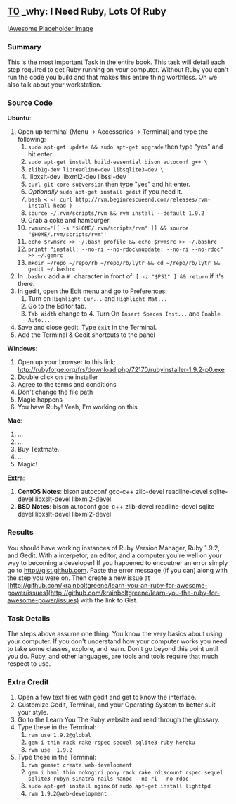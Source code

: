[T0](id:section-one) \_why: I Need Ruby, Lots Of Ruby
--------------------------------------------------------------------------------

\![Awesome Placeholder Image](http://dummyimage.com/300/00/44.png&text=Awesome%20Placeholder "So awesome.")


### Summary

This is the most important Task in the entire book.
This task will detail each step required to get Ruby running on your computer.
Without Ruby you can't run the code you build and that makes this entire thing worthless.
Oh we also talk about your workstation.

### Source Code

**Ubuntu**:
1. Open up terminal (Menu -> Accessories -> Terminal) and type the following:
    1. `sudo apt-get update && sudo apt-get upgrade` then type "yes" and hit enter.
    2. `sudo apt-get install build-essential bison autoconf g++ \`
    3. `zlib1g-dev libreadline-dev libsqlite3-dev \`
    4. `libxslt-dev libxml2-dev libssl-dev \'
    5. `curl git-core subversion` then type "yes" and hit enter.
    6. *Optionally* `sudo apt-get install gedit` if you need it.
    7. `bash < <( curl http://rvm.beginrescueend.com/releases/rvm-install-head )`
    8. `source ~/.rvm/scripts/rvm && rvm install --default 1.9.2`
    9. Grab a coke and hamburger.
    10. `rvmsrc='[[ -s "$HOME/.rvm/scripts/rvm" ]] && source "$HOME/.rvm/scripts/rvm"'`
    11. `echo $rvmsrc >> ~/.bash_profile && echo $rvmsrc >> ~/.bashrc`
    12. `printf "install: --no-ri --no-rdoc\nupdate: --no-ri --no-rdoc" >> ~/.gemrc`
    12. `mkdir ~/repo ~/repo/rb ~/repo/rb/lytr && cd ~/repo/rb/lytr && gedit ~/.bashrc`
2. In `.bashrc` add a `# ` character in front of: `[ -z "$PS1" ] && return` if it's there.
3. In gedit, open the Edit menu and go to Preferences:
    1. Turn on `Highlight Cur...` and `Highlight Mat...`
    2. Go to the Editor tab.
    3. `Tab Width` change to 4. Turn On `Insert Spaces Inst...` and `Enable Auto...`
4. Save and close gedit. Type `exit` in the Terminal.
5. Add the Terminal & Gedit shortcuts to the panel

**Windows**:
1. Open up your browser to this link: http://rubyforge.org/frs/download.php/72170/rubyinstaller-1.9.2-p0.exe
2. Double click on the installer
3. Agree to the terms and conditions
4. Don't change the file path
5. Magic happens
6. You have Ruby! Yeah, I'm working on this.

**Mac**:
1. ...
2. ...
3. Buy Textmate.
4. ...
5. Magic!

**Extra**:
1. **CentOS Notes**: bison autoconf gcc-c++ zlib-devel readline-devel sqlite-devel libxslt-devel libxml2-devel.
2. **BSD Notes**: bison autoconf gcc-c++ zlib-devel readline-devel sqlite-devel libxslt-devel libxml2-devel


### Results

You should have working instances of Ruby Version Manager, Ruby 1.9.2, and Gedit.
With a interpetor, an editor, and a computer you're well on your way to becoming a developer!
If you happened to encoutner an error simply go to http://gist.github.com.
Paste the error message (if you can) along with the step you were on.
Then create a new issue at [http://github.com/krainboltgreene/learn-you-an-ruby-for-awesome-power/issues](http://github.com/krainboltgreene/learn-you-the-ruby-for-awesome-power/issues) with the link to Gist.


### Task Details

The steps above assume one thing: You know the very basics about using your computer.
If you don't understand how your computer works you need to take some classes, explore, and learn.
Don't go beyond this point until you do.
Ruby, and other languages, are tools and tools require that much respect to use.


### Extra Credit

1. Open a few text files with gedit and get to know the interface.
2. Customize Gedit, Terminal, and your Operating System to better suit your style.
3. Go to the Learn You The Ruby website and read through the glossary.
4. Type these in the Terminal:
    1. `rvm use 1.9.2@global`
    2. `gem i thin rack rake rspec sequel sqlite3-ruby heroku`
    4. `rvm use  1.9.2`
5. Type these in the Terminal:
    1. `rvm gemset create web-development`
    2. `gem i haml thin nokogiri pony rack rake rdiscount rspec sequel sqlite3-rubyn sinatra rails nanoc --no-ri --no-rdoc`
    3. `sudo apt-get install nginx` or `sudo apt-get install lighttpd`
    4. `rvm 1.9.2@web-development`
